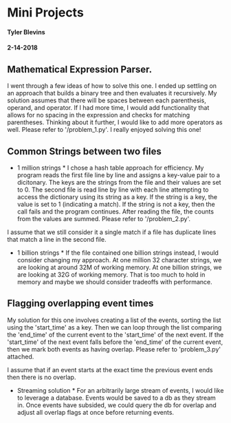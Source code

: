 # Mini Projects

#### Tyler Blevins
#### 2-14-2018

## Mathematical Expression Parser.

I went through a few ideas of how to solve this one. I ended up settling on an approach that builds a binary tree and then evaluates it recursively.  My solution assumes that there will be spaces between each parenthesis, operand, and operator.  If I had more time, I would add functionality that allows for no spacing in the expression and checks for matching parentheses.  Thinking about it further, I would like to add more operators as well. Please refer to '/problem_1.py'.  I really enjoyed solving this one!

## Common Strings between two files
* 1 million strings *
I chose a hash table approach for efficiency.  My program reads the first file line by line and assigns a key-value pair to a dicitonary.  The keys are the strings from the file and their values are set to 0. The second file is read line by line with each line attempting to access the dictionary using its string as a key.  If the string is a key, the value is set to 1 (indicating a match). If the string is not a key, then the call fails and the program continues.  After reading the file, the counts from the values are summed. Please refer to '/problem_2.py'.

I assume that we still consider it a single match if a file has duplicate lines that match a line in the second file.

* 1 billion strings *
If the file contained one billion strings instead, I would consider changing my approach. At one million 32 character strings, we are looking at around 32M of working memory. At one billion strings, we are looking at 32G of working memory.  That is too much to hold in memory and maybe we should consider tradeoffs with performance.

## Flagging overlapping event times
My solution for this one involves creating a list of the events, sorting the list using the 'start_time' as a key.  Then we can loop through the list comparing the 'end_time' of the current event to the 'start_time' of the next event.  If the 'start_time' of the next event falls before the 'end_time' of the current event, then we mark both events as having overlap. Please refer to 'problem_3.py' attached.

I assume that if an event starts at the exact time the previous event ends then there is no overlap.

* Streaming solution *
For an arbitrarily large stream of events, I would like to leverage a database. Events would be saved to a db as they stream in. Once events have subsided, we could query the db for overlap and adjust all overlap flags at once before returning events. 